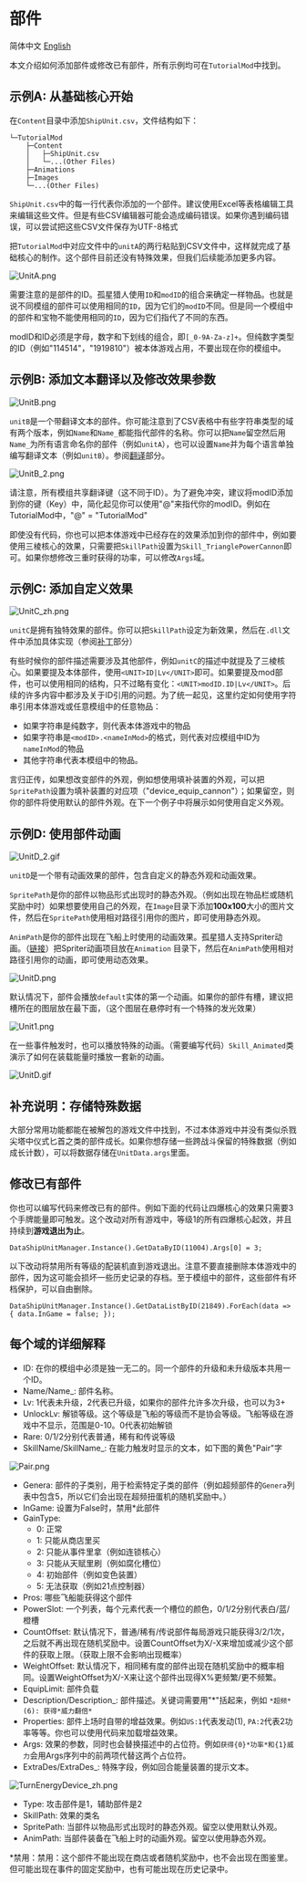 # 部件

简体中文 [English](ShipUnit_EN.md)

本文介绍如何添加部件或修改已有部件，所有示例均可在`TutorialMod`中找到。

## 示例A: 从基础核心开始

在`Content`目录中添加`ShipUnit.csv`，文件结构如下：

```
└─TutorialMod
    ├─Content    
    │   ├─ShipUnit.csv
    │   └─...(Other Files)
    ├─Animations
    ├─Images
    └─...(Other Files)
```

`ShipUnit.csv`中的每一行代表你添加的一个部件。建议使用Excel等表格编辑工具来编辑这些文件。但是有些CSV编辑器可能会造成编码错误。如果你遇到编码错误，可以尝试把这些CSV文件保存为UTF-8格式

把`TutorialMod`中对应文件中的`unitA`的两行粘贴到CSV文件中，这样就完成了基础核心的制作。这个部件目前还没有特殊效果，但我们后续能添加更多内容。

![UnitA.png](../images/UnitA.png)

需要注意的是部件的ID。孤星猎人使用`ID`和`modID`的组合来确定一样物品。也就是说不同模组的部件可以使用相同的`ID`，因为它们的`modID`不同。但是同一个模组中的部件和宝物不能使用相同的`ID`，因为它们指代了不同的东西。

modID和ID必须是字母，数字和下划线的组合，即`[_0-9A-Za-z]+`。但纯数字类型的ID（例如"114514"，"1919810"）被本体游戏占用，不要出现在你的模组中。

## 示例B: 添加文本翻译以及修改效果参数

![UnitB.png](../images/UnitB.png)

`unitB`是一个带翻译文本的部件。你可能注意到了CSV表格中有些字符串类型的域有两个版本，例如`Name`和`Name_`都能指代部件的名称。你可以把`Name`留空然后用`Name_`为所有语言命名你的部件（例如`unitA`），也可以设置`Name`并为每个语言单独编写翻译文本（例如`unitB`）。参阅[翻译](Translation.md)部分。

![UnitB_2.png](../images/UnitB_2_zh.png)

请注意，所有模组共享翻译键（这不同于ID）。为了避免冲突，建议将modID添加到你的键（Key）中，简化起见你可以使用"@"来指代你的modID。例如在TutorialMod中，"@" = "TutorialMod"

即使没有代码，你也可以把本体游戏中已经存在的效果添加到你的部件中，例如要使用三棱核心的效果，只需要把`SkillPath`设置为`Skill_TrianglePowerCannon`即可。如果你想修改三重时获得的功率，可以修改`Args`域。

## 示例C: 添加自定义效果

![UnitC_zh.png](../images/UnitC_zh.png)

`unitC`是拥有独特效果的部件。你可以把`SkillPath`设定为新效果，然后在`.dll`文件中添加具体实现（参阅[补丁](Patch.md)部分）

有些时候你的部件描述需要涉及其他部件，例如`unitC`的描述中就提及了三棱核心。如果要提及本体部件，使用`<UNIT>ID|Lv</UNIT>`即可。如果要提及mod部件，也可以使用相同的结构，只不过略有变化：`<UNIT>modID.ID|Lv</UNIT>`。后续的许多内容中都涉及关于ID引用的问题。为了统一起见，这里约定如何使用字符串引用本体游戏或任意模组中的任意物品：<a id="IDNaming"></a>

- 如果字符串是纯数字，则代表本体游戏中的物品
- 如果字符串是`<modID>.<nameInMod>`的格式，则代表对应模组中ID为`nameInMod`的物品
- 其他字符串代表本模组中的物品。

言归正传，如果想改变部件的外观，例如想使用填补装置的外观，可以把`SpritePath`设置为填补装置的对应项（"device_equip_cannon"）；如果留空，则你的部件将使用默认的部件外观。在下一个例子中将展示如何使用自定义外观。

## 示例D: 使用部件动画

![UnitD_2.gif](../images/UnitD_2.gif)

`unitD`是一个带有动画效果的部件，包含自定义的静态外观和动画效果。

`SpritePath`是你的部件以物品形式出现时的静态外观。（例如出现在物品栏或随机奖励中时）如果想要使用自己的外观，在`Image`目录下添加**100x100**大小的图片文件，然后在`SpritePath`使用相对路径引用你的图片，即可使用静态外观。

`AnimPath`是你的部件出现在飞船上时使用的动画效果。孤星猎人支持Spriter动画。（[链接](https://brashmonkey.com/download-spriter-pro/)）把Spriter动画项目放在`Animation` 目录下，然后在`AnimPath`使用相对路径引用你的动画，即可使用动态效果。

![UnitD.png](../images/UnitD.png)

默认情况下，部件会播放`default`实体的第一个动画。如果你的部件有槽，建议把槽所在的图层放在最下面，（这个图层在悬停时有一个特殊的发光效果）

![Unit1.png](../images/Unit1_zh.png)

在一些事件触发时，也可以播放特殊的动画。（需要编写代码）`Skill_Animated`类演示了如何在装载能量时播放一套新的动画。

![UnitD.gif](../images/UnitD.gif)

## 补充说明：存储特殊数据

大部分常用功能都能在被解包的游戏文件中找到，不过本体游戏中并没有类似杀戮尖塔中仪式匕首之类的部件成长。如果你想存储一些跨战斗保留的特殊数据（例如成长计数），可以将数据存储在`UnitData.args`里面。

## 修改已有部件

你也可以编写代码来修改已有的部件。例如下面的代码让四爆核心的效果只需要3个手牌能量即可触发。这个改动对所有游戏中，等级1的所有四爆核心起效，并且持续到**游戏退出为止**。
```
DataShipUnitManager.Instance().GetDataByID(11004).Args[0] = 3;
```

以下改动将禁用所有等级的配装机直到游戏退出。注意不要直接删除本体游戏中的部件，因为这可能会损坏一些历史记录的存档。至于模组中的部件，这些部件有坏档保护，可以自由删除。

```
DataShipUnitManager.Instance().GetDataListByID(21849).ForEach(data => { data.InGame = false; });
```

## 每个域的详细解释
- ID: 在你的模组中必须是独一无二的。同一个部件的升级和未升级版本共用一个ID。
- Name/Name_: 部件名称。
- Lv: 1代表未升级，2代表已升级，如果你的部件允许多次升级，也可以为3+
- UnlockLv: 解锁等级。这个等级是飞船的等级而不是协会等级。飞船等级在游戏中不显示，范围是0-10。0代表初始解锁
- Rare: 0/1/2分别代表普通，稀有和传说等级
- SkillName/SkillName_: 在能力触发时显示的文本，如下图的黄色"Pair"字

![Pair.png](../images/Pair.png)

- Genera: 部件的子类别，用于检索特定子类的部件（例如超频部件的`Genera`列表中包含5，所以它们会出现在超频扭蛋机的随机奖励中。）
- InGame: 设置为False时，禁用\*此部件
- GainType: 
    - 0: 正常
    - 1: 只能从商店里买
    - 2: 只能从事件里拿（例如连锁核心）
    - 3: 只能从天赋里刷（例如腐化槽位）
    - 4: 初始部件（例如变色装置）
    - 5: 无法获取（例如21点控制器）
- Pros: 哪些飞船能获得这个部件
- PowerSlot: 一个列表，每个元素代表一个槽位的颜色，0/1/2分别代表白/蓝/橙槽
- CountOffset: 默认情况下，普通/稀有/传说部件每局游戏只能获得3/2/1次，之后就不再出现在随机奖励中。设置CountOffset为X/-X来增加或减少这个部件的获取上限。（获取上限不会影响出现概率）
- WeightOffset: 默认情况下，相同稀有度的部件出现在随机奖励中的概率相同。设置WeightOffset为X/-X来让这个部件出现得X%更频繁/更不频繁。
- EquipLimit: 部件负载
- Description/Description_: 部件描述。关键词需要用"*"括起来，例如 `*超频*(6): 获得*威力翻倍*`
- Properties: 部件上场时自带的增益效果。例如`US:1`代表发动(1), `PA:2`代表2功率等等。你也可以使用代码来加载增益效果。
- Args: 效果的参数，同时也会替换描述中的占位符。例如`获得{0}*功率*和{1}威力`会用Args序列中的前两项代替这两个占位符。
- ExtraDes/ExtraDes_: 特殊字段，例如回合能量装置的提示文本。

![TurnEnergyDevice_zh.png](../images/TurnEnergyDevice_zh.png)

- Type: 攻击部件是1，辅助部件是2
- SkillPath: 效果的类名
- SpritePath: 当部件以物品形式出现时的静态外观。留空以使用默认外观。
- AnimPath: 当部件装备在飞船上时的动画外观。留空以使用静态外观。

\*禁用：禁用：这个部件不能出现在商店或者随机奖励中，也不会出现在图鉴里。但可能出现在事件的固定奖励中，也有可能出现在历史记录中。
